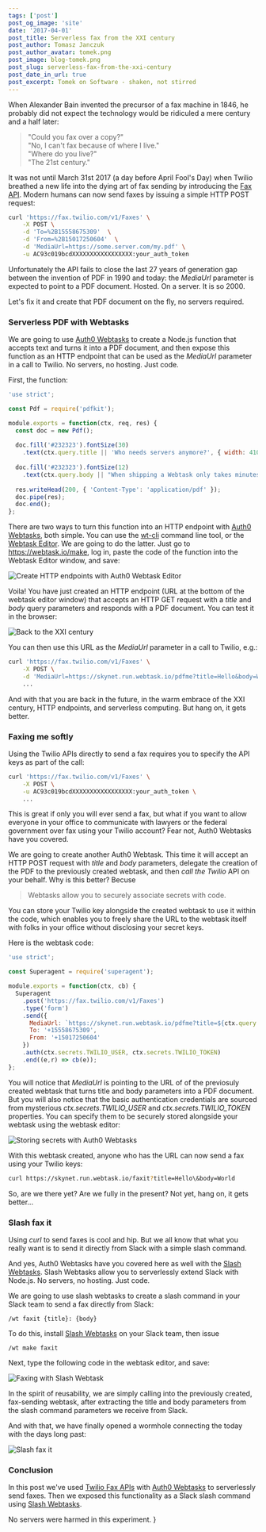```yaml
---
tags: ['post']
post_og_image: 'site'
date: '2017-04-01'  
post_title: Serverless fax from the XXI century
post_author: Tomasz Janczuk
post_author_avatar: tomek.png
post_image: blog-tomek.png
post_slug: serverless-fax-from-the-xxi-century
post_date_in_url: true
post_excerpt: Tomek on Software - shaken, not stirred
---
```


When Alexander Bain invented the precursor of a fax machine in 1846, he probably did not expect the technology would be ridiculed a mere century and a half later: 

> "Could you fax over a copy?"  
> "No, I can't fax because of where I live."  
> "Where do you live?"  
> "The 21st century."  

It was not until March 31st 2017 (a day before April Fool's Day) when Twilio breathed a new life into the dying art of fax sending by introducing the [Fax API](https://www.twilio.com/blog/2017/03/twilio-programmable-fax.html). Modern humans can now send faxes by issuing a simple HTTP POST request: 

```bash
curl 'https://fax.twilio.com/v1/Faxes' \
    -X POST \
    -d 'To=%2B15558675309'  \
    -d 'From=%2B15017250604'  \
    -d 'MediaUrl=https://some.server.com/my.pdf' \
    -u AC93c019bcdXXXXXXXXXXXXXXXXX:your_auth_token
```

Unfortunately the API fails to close the last 27 years of generation gap between the invention of PDF in 1990 and today: the *MediaUrl* parameter is expected to point to a PDF document. Hosted. On a server. It is so 2000. 

Let's fix it and create that PDF document on the fly, no servers required.

### Serverless PDF with Webtasks

We are going to use [Auth0 Webtasks](https://webtask.io) to create a Node.js function that accepts text and turns it into a PDF document, and then expose this function as an HTTP endpoint that can be used as the *MediaUrl* parameter in a call to Twilio. No servers, no hosting. Just code. 

First, the function: 

```javascript
'use strict';

const Pdf = require('pdfkit');

module.exports = function(ctx, req, res) {
  const doc = new Pdf();
  
  doc.fill('#232323').fontSize(30)
    .text(ctx.query.title || 'Who needs servers anymore?', { width: 410 });
    
  doc.fill('#232323').fontSize(12)
    .text(ctx.query.body || "When shipping a Webtask only takes minutes.", { width: 410 });
    
  res.writeHead(200, { 'Content-Type': 'application/pdf' });
  doc.pipe(res);
  doc.end();
};
```

There are two ways to turn this function into an HTTP endpoint with [Auth0 Webtasks](https://webtask.io), both simple. You can use the [wt-cli](https://webtask.io/cli) command line tool, or the [Webtask Editor](https://webtask.io/make). We are going to do the latter. Just go to https://webtask.io/make, log in, paste the code of the function into the Webtask Editor window, and save: 

<img src="/assets/images/blog/tomek_blog/2017-04-03/0.png" class="tj-img-diagram-100" alt="Create HTTP endpoints with Auth0 Webtask Editor">

Voila! You have just created an HTTP endpoint (URL at the bottom of the webtask editor window) that accepts an HTTP GET request with a *title* and *body* query parameters and responds with a PDF document. You can test it in the browser: 

<img src="/assets/images/blog/tomek_blog/2017-04-03/1.png" class="tj-img-diagram-100" alt="Back to the XXI century">

You can then use this URL as the *MediaUrl* parameter in a call to Twilio, e.g.:

```bash
curl 'https://fax.twilio.com/v1/Faxes' \
    -X POST \
    -d 'MediaUrl=https://skynet.run.webtask.io/pdfme?title=Hello&body=World' \
    ...
```

And with that you are back in the future, in the warm embrace of the XXI century, HTTP endpoints, and serverless computing. But hang on, it gets better. 

### Faxing me softly

Using the Twilio APIs directly to send a fax requires you to specify the API keys as part of the call: 

```bash
curl 'https://fax.twilio.com/v1/Faxes' \
    -X POST \
    -u AC93c019bcdXXXXXXXXXXXXXXXXX:your_auth_token \
    ...
```

This is great if only you will ever send a fax, but what if you want to allow everyone in your office to communicate with lawyers or the federal government over fax using your Twilio account? Fear not, Auth0 Webtasks have you covered. 

We are going to create another Auth0 Webtask. This time it will accept an HTTP POST request with *title* and *body* parameters, delegate the creation of the PDF to the previously created webtask, and then *call the Twilio* API on your behalf. Why is this better? Becuse 

> Webtasks allow you to securely associate secrets with code. 

You can store your Twilio key alongside the created webtask to use it within the code, which enables you to freely share the URL to the webtask itself with folks in your office without disclosing your secret keys.

Here is the webtask code: 

```javascript
'use strict';

const Superagent = require('superagent');

module.exports = function(ctx, cb) {
  Superagent
    .post('https://fax.twilio.com/v1/Faxes')
    .type('form')
    .send({
      MediaUrl: `https://skynet.run.webtask.io/pdfme?title=${ctx.query.title}&body=${ctx.query.body}`,
      To: '+15558675309',
      From: '+15017250604'
    })
    .auth(ctx.secrets.TWILIO_USER, ctx.secrets.TWILIO_TOKEN)
    .end((e,r) => cb(e));
};
```

You will notice that *MediaUrl* is pointing to the URL of of the previosuly created webtask that turns title and body parameters into a PDF document. But you will also notice that the basic authentication credentials are sourced from mysterious *ctx.secrets.TWILIO_USER* and *ctx.secrets.TWILIO_TOKEN* properties. You can specify them to be securely stored alongside your webtask using the webtask editor: 

<img src="/assets/images/blog/tomek_blog/2017-04-03/2.png" class="tj-img-diagram-100" alt="Storing secrets with Auth0 Webtasks">

With this webtask created, anyone who has the URL can now send a fax using your Twilio keys: 

```bash
curl https://skynet.run.webtask.io/faxit?title=Hello\&body=World
```

So, are we there yet? Are we fully in the present? Not yet, hang on, it gets better...

### Slash fax it

Using *curl* to send faxes is cool and hip. But we all know that what you really want is to send it directly from Slack with a simple slash command. 

And yes, Auth0 Webtasks have you covered here as well with the [Slash Webtasks](https://webtask.io/slack). Slash Webtasks allow you to serverlessly extend Slack with Node.js. No servers, no hosting. Just code. 

We are going to use slash webtasks to create a slash command in your Slack team to send a fax directly from Slack:

```
/wt faxit {title}: {body}
```

To do this, install [Slash Webtasks](https://webtask.io/slack) on your Slack team, then issue

```
/wt make faxit
```

Next, type the following code in the webtask editor, and save:

<img src="/assets/images/blog/tomek_blog/2017-04-03/3.png" class="tj-img-diagram-100" alt="Faxing with Slash Webtask">

In the spirit of reusability, we are simply calling into the previously created, fax-sending webtask, after extracting the title and body parameters from the slash command parameters we receive from Slack. 

And with that, we have finally opened a wormhole connecting the today with the days long past:

<img src="/assets/images/blog/tomek_blog/2017-04-03/4.png" class="tj-img-diagram-100" alt="Slash fax it">

### Conclusion

In this post we've used [Twilio Fax APIs](https://www.twilio.com/blog/2017/03/twilio-programmable-fax.html) with [Auth0 Webtasks](https://webtask.io) to serverlessly send faxes. Then we exposed this functionality as a Slack slash command using [Slash Webtasks](https://webtask.io/slack). 

No servers were harmed in this experiment. }